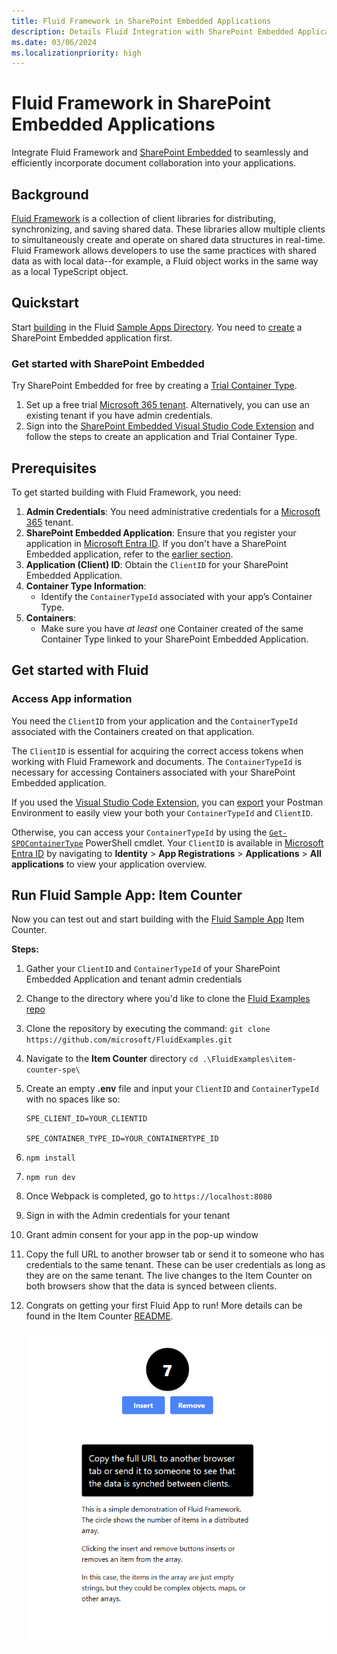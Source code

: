 ```yaml
---
title: Fluid Framework in SharePoint Embedded Applications
description: Details Fluid Integration with SharePoint Embedded Applications
ms.date: 03/06/2024
ms.localizationpriority: high
---
```


# Fluid Framework in SharePoint Embedded Applications

Integrate Fluid Framework and [SharePoint Embedded](../overview.md) to seamlessly and efficiently incorporate document collaboration into your applications.

## Background

[Fluid Framework](https://fluidframework.com/) is a collection of client libraries for distributing, synchronizing, and saving shared data. These libraries allow multiple clients to simultaneously create and operate on shared data structures in real-time. Fluid Framework allows developers to use the same practices with shared data as with local data--for example, a Fluid object works in the same way as a local TypeScript object.

## Quickstart

Start [building](https://github.com/microsoft/FluidExamples/) in the Fluid [Sample Apps Directory](https://github.com/microsoft/FluidExamples/tree/main/item-counter-spe). You need to [create](#get-started-with-sharepoint-embedded) a SharePoint Embedded application first.

### Get started with SharePoint Embedded

Try SharePoint Embedded for free by creating a [Trial Container Type](./app-concepts/containertypes.md).

1. Set up a free trial [Microsoft 365 tenant](https://www.microsoft.com/microsoft-365/enterprise/microsoft365-plans-and-pricing). Alternatively, you can use an existing tenant if you have admin credentials.
1. Sign into the [SharePoint Embedded Visual Studio Code Extension](.././getting-started/spembedded-for-vscode.md) and follow the steps to create an application and Trial Container Type.

## Prerequisites

To get started building with Fluid Framework, you need:

1. **Admin Credentials**: You need administrative credentials for a [Microsoft 365](https://www.microsoft.com/microsoft-365/enterprise/microsoft365-plans-and-pricing) tenant.
1. **SharePoint Embedded Application**: Ensure that you register your application in [Microsoft Entra ID](https://entra.microsoft.com/). If you don't have a SharePoint Embedded application, refer to the [earlier section](#get-started-with-sharepoint-embedded).
1. **Application (Client) ID**: Obtain the `ClientID` for your SharePoint Embedded Application.
1. **Container Type Information**:
   - Identify the `ContainerTypeId` associated with your app’s Container Type.
1. **Containers**:
   - Make sure you have *at least* one Container created of the same Container Type linked to your SharePoint Embedded Application.

## Get started with Fluid

### Access App information

You need the `ClientID` from your application and the `ContainerTypeId` associated with the Containers created on that application.

The `ClientID` is essential for acquiring the correct access tokens when working with Fluid Framework and documents. The `ContainerTypeId` is necessary for accessing Containers associated with your SharePoint Embedded application.

If you used the [Visual Studio Code Extension](../getting-started/spembedded-for-vscode.md), you can [export](/sharepoint/dev/embedded/getting-started/spembedded-for-vscode#export-postman-environment) your Postman Environment to easily view your both your `ContainerTypeId` and `ClientID`.

Otherwise, you can access your `ContainerTypeId` by using the [`Get-SPOContainerType`](/sharepoint/dev/embedded/concepts/admin-exp/dev-admin#viewing-of-container-types) PowerShell cmdlet. Your `ClientID` is available in [Microsoft Entra ID](https://entra.microsoft.com/) by navigating to **Identity** > **App Registrations** > **Applications** > **All applications** to view your application overview.

## Run Fluid Sample App: Item Counter

Now you can test out and start building with the [Fluid Sample App](https://github.com/microsoft/FluidExamples/tree/main/item-counter-spe) Item Counter.

**Steps:**

1. Gather your `ClientID` and `ContainerTypeId` of your SharePoint Embedded Application and tenant admin credentials
1. Change to the directory where you'd like to clone the [Fluid Examples repo](https://github.com/microsoft/FluidExamples)
1. Clone the repository by executing the command: `git clone https://github.com/microsoft/FluidExamples.git`
1. Navigate to the **Item Counter** directory `cd .\FluidExamples\item-counter-spe\`
1. Create an empty **.env** file and input your `ClientID` and `ContainerTypeId` with no spaces like so:

    ```text
    SPE_CLIENT_ID=YOUR_CLIENTID

    SPE_CONTAINER_TYPE_ID=YOUR_CONTAINERTYPE_ID
    ```

1. `npm install`
1. `npm run dev`
1. Once Webpack is completed, go to `https://localhost:8080`
1. Sign in with the Admin credentials for your tenant
1. Grant admin consent for your app in the pop-up window
1. Copy the full URL to another browser tab or send it to someone who has credentials to the same tenant. These can be user credentials as long as they are on the same tenant. The live changes to the Item Counter on both browsers show that the data is synced between clients.
1. Congrats on getting your first Fluid App to run! More details can be found in the Item Counter [README](https://github.com/microsoft/FluidExamples/tree/main/item-counter-spe).

    ![Item Counter Sample App](../images/itemcount.png)
